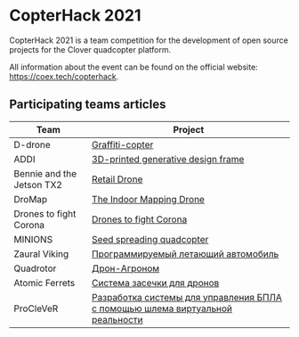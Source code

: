 # CopterHack 2021

CopterHack 2021 is a team competition for the development of open source projects for the Clover quadcopter platform.

All information about the event can be found on the official website: https://coex.tech/copterhack.

## Participating teams articles

|Team|Project|
|-|-|
|D-drone|[Graffiti-copter](ddrone.md)|
|ADDI|[3D-printed generative design frame](generative_design_frame.md)|
|Bennie and the Jetson TX2|[Retail Drone](bennie.md)|
|DroMap|[The Indoor Mapping Drone](dromap.md)|
|Drones to fight Corona|[Drones to fight Corona](anticorona_drones.md)|
|MINIONS|[Seed spreading quadcopter](seeding_drone.md)|
|Zaural Viking|[Программируемый летающий автомобиль](../ru/zaural_viking.html)|
|Quadrotor|[Дрон-Агроном](../ru/drone-agronom.html)|
|Atomic Ferrets|[Система засечки для дронов](../ru/race_timing_sys_copterhack.html)|
|ProCleVeR|[Разработка системы для управления БПЛА с помощью шлема виртуальной реальности](../ru/remote-control-with-oculusvr.html)|
